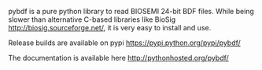  
pybdf is a pure python library to read BIOSEMI 24-bit BDF files.
While being slower than alternative C-based libraries like
BioSig <http://biosig.sourceforge.net/>, it is very easy to install
and use.

Release builds are available on pypi <https://pypi.python.org/pypi/pybdf/>

The documentation is available here <http://pythonhosted.org/pybdf/> 